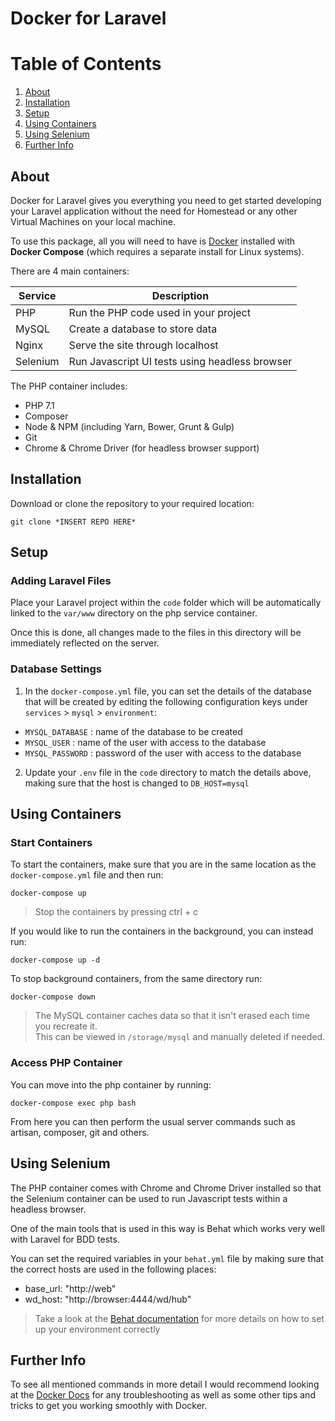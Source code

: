 Docker for Laravel
=======

# Table of Contents
1. [About](#about)
2. [Installation](#installation)
3. [Setup](#setup)
4. [Using Containers](#using)
5. [Using Selenium](#selenium)
6. [Further Info](#info)

<a href="about"></a>
## About

Docker for Laravel gives you everything you need to get started developing your Laravel application without the need for
Homestead or any other Virtual Machines on your local machine.

To use this package, all you will need to have is [Docker](https://docs.docker.com/) installed with **Docker Compose** 
(which requires a separate install for Linux systems).

There are 4 main containers:

| Service       | Description                                    |
| ------------- | ---------------------------------------------- |
| PHP           | Run the PHP code used in your project          |
| MySQL         | Create a database to store data                |
| Nginx         | Serve the site through localhost               |
| Selenium      | Run Javascript UI tests using headless browser |  

The PHP container includes:
- PHP 7.1
- Composer
- Node & NPM (including Yarn, Bower, Grunt & Gulp)
- Git
- Chrome & Chrome Driver (for headless browser support)

<a name="installation"></a>
## Installation

Download or clone the repository to your required location:

```
git clone *INSERT REPO HERE*
```
<a name="setup"></a>
## Setup

### Adding Laravel Files

Place your Laravel project within the `code` folder which will be automatically linked to the `var/www` 
directory on the php service container.

Once this is done, all changes made to the files in this directory will be immediately reflected on the server.

### Database Settings

1. In the `docker-compose.yml` file, you can set the details of the database that will be created by editing the following
configuration keys under `services` > `mysql` > `environment`:
  - `MYSQL_DATABASE` : name of the database to be created
  - `MYSQL_USER` : name of the user with access to the database
  - `MYSQL_PASSWORD` : password of the user with access to the database

2. Update your `.env` file in the `code` directory to match the details above, making sure that the host is changed to
`DB_HOST=mysql`

<a href="using"></a>
## Using Containers

### Start Containers

To start the containers, make sure that you are in the same location as the `docker-compose.yml` file and then run:

```
docker-compose up
```

> Stop the containers by pressing ctrl + c

If you would like to run the containers in the background, you can instead run:

```
docker-compose up -d
```

To stop background containers, from the same directory run:
```
docker-compose down
```

> The MySQL container caches data so that it isn't erased each time you recreate it.  
This can be viewed in `/storage/mysql` and manually deleted if needed.  

### Access PHP Container

You can move into the php container by running:

```
docker-compose exec php bash
```
From here you can then perform the usual server commands such as artisan, composer, git and others.

<a href="selenium"></a>
## Using Selenium

The PHP container comes with Chrome and Chrome Driver installed so that the Selenium container can be used to run 
Javascript tests within a headless browser.

One of the main tools that is used in this way is Behat which works very well with Laravel for BDD tests.

You can set the required variables in your `behat.yml` file by making sure that the correct hosts are used in the 
following places:

- base_url: "http://web"
- wd_host: "http://browser:4444/wd/hub"

> Take a look at the [Behat documentation](http://behat.org/en/latest/guides.html) for more details on how to set up 
your environment correctly

<a href="info"></a>
## Further Info

To see all mentioned commands in more detail I would recommend looking at the [Docker Docs](https://docs.docker.com/) 
for any troubleshooting as well as some other tips and tricks to get you working smoothly with Docker.